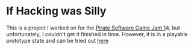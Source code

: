# If Hacking was Silly

This is a project I worked on for the [Pirate Software Game Jam 1](https://itch.io/jam/pirate)4, but unfortunately, I couldn't get it finished in time. However, it is in a playable prototype state and can be tried out [here](https://nimphu.itch.io/if-hacking-was-silly)
